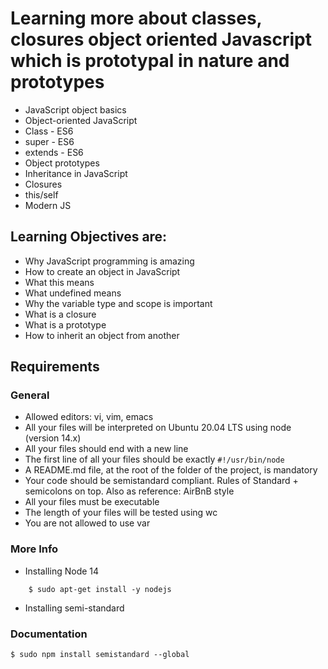 # Learning more about classes, closures object oriented Javascript which is prototypal in nature and prototypes
* JavaScript object basics
* Object-oriented JavaScript
* Class - ES6
* super - ES6
* extends - ES6
* Object prototypes
* Inheritance in JavaScript
* Closures
* this/self
* Modern JS

## Learning Objectives are:
* Why JavaScript programming is amazing
* How to create an object in JavaScript
* What this means
* What undefined means
* Why the variable type and scope is important
* What is a closure
* What is a prototype
* How to inherit an object from another


## Requirements
### General
* Allowed editors: vi, vim, emacs
* All your files will be interpreted on Ubuntu 20.04 LTS using node (version 14.x)
* All your files should end with a new line
* The first line of all your files should be exactly ```#!/usr/bin/node```
* A README.md file, at the root of the folder of the project, is mandatory
* Your code should be semistandard compliant. Rules of Standard + semicolons on top. Also as reference: AirBnB style
* All your files must be executable
* The length of your files will be tested using wc
* You are not allowed to use var
### More Info
* Installing Node 14
``` $ curl -sL https://deb.nodesource.com/setup_14.x | sudo -E bash -
    $ sudo apt-get install -y nodejs
```
* Installing semi-standard
### Documentation

```$ sudo npm install semistandard --global```

